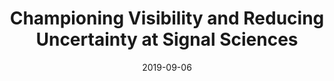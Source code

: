 ---
path: "https://www.signalsciences.com/blog/effective-product-design/"
date: "2019-09-06"
content-type: "contentShell"
title: "Championing Visibility and Reducing Uncertainty at Signal Sciences"
teaser: "I did a Q&A on our company blog to talk about to the role of design in security"
---